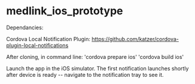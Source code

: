 # medlink_ios_prototype

Dependancies:

Cordova
Local Notification Plugin: https://github.com/katzer/cordova-plugin-local-notifications

After cloning, in command line:
'cordova prepare ios'
'cordova build ios'

Launch the app in the iOS simulator. 
The first notification launches shortly after device is ready -- navigate to the notification tray to see it.
